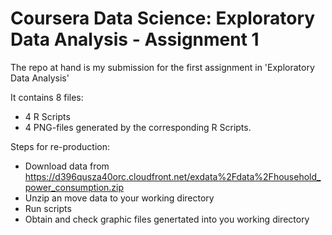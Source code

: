 Coursera Data Science: Exploratory Data Analysis - Assignment 1
==============================================================

The repo at hand is my submission for the first assignment in 'Exploratory Data Analysis'

It contains 8 files:
* 4 R Scripts
* 4 PNG-files generated by the corresponding R Scripts.

Steps for re-production:
* Download data from https://d396qusza40orc.cloudfront.net/exdata%2Fdata%2Fhousehold_power_consumption.zip
* Unzip an move data to your working directory
* Run scripts
* Obtain and check graphic files genertated into you working directory
